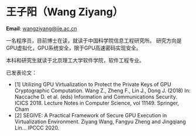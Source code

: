 # 王子阳（Wang Ziyang）

**Email**: wangziyang@iie.ac.cn

一名程序员，目前博士在读，就读于中国科学院信息工程研究所。
研究方向是GPU虚拟化，GPU系统安全，限于GPU高速密码实现安全。

本科和研究生就读于北京理工大学软件学院，软件工程专业。

已发表论文：

+ [1] Utilizing GPU Virtualization to Protect the Private Keys of GPU Cryptographic Computation. Wang Z., Zheng F., Lin J., Dong J. (2018) In: Naccache D. et al. (eds) Information and Communications Security. ICICS 2018. Lecture Notes in Computer Science, vol 11149. Springer, Cham  
+ [2] SEGIVE: A Practical Framework of Secure GPU Execution in Virtualization Environment. Ziyang Wang, Fangyu Zheng and Jingqiang Lin... IPCCC 2020.
